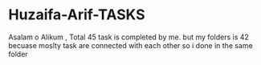 # Huzaifa-Arif-TASKS
Asalam o Alikum , Total 45 task is completed by me. but  my folders is 42 becuase moslty task are connected with each other so i done in the same folder
